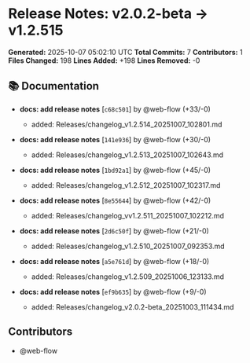 # Release Notes: v2.0.2-beta → v1.2.515

**Generated:** 2025-10-07 05:02:10 UTC
**Total Commits:** 7
**Contributors:** 1
**Files Changed:** 198
**Lines Added:** +198
**Lines Removed:** -0

## 📚 Documentation

- **docs: add release notes** [`c68c501`] by @web-flow (+33/-0)
  - added: Releases/changelog_v1.2.514_20251007_102801.md

- **docs: add release notes** [`141e936`] by @web-flow (+30/-0)
  - added: Releases/changelog_v1.2.513_20251007_102643.md

- **docs: add release notes** [`1bd92a1`] by @web-flow (+45/-0)
  - added: Releases/changelog_v1.2.512_20251007_102317.md

- **docs: add release notes** [`8e55644`] by @web-flow (+42/-0)
  - added: Releases/changelog_vv1.2.511_20251007_102212.md

- **docs: add release notes** [`2d6c50f`] by @web-flow (+21/-0)
  - added: Releases/changelog_v1.2.510_20251007_092353.md

- **docs: add release notes** [`a5e761d`] by @web-flow (+18/-0)
  - added: Releases/changelog_v1.2.509_20251006_123133.md

- **docs: add release notes** [`ef9b635`] by @web-flow (+9/-0)
  - added: Releases/changelog_v2.0.2-beta_20251003_111434.md

## Contributors

- @web-flow

